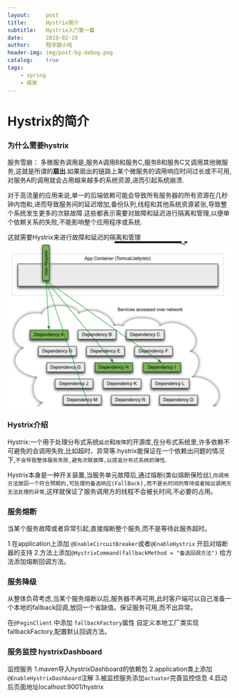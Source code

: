 ```yaml
---
layout:     post
title:      Hystrix简介
subtitle:   Hystrix入门第一篇
date:       2019-02-19
author:     程序猿小哈
header-img: img/post-bg-debug.png
catalog: 	true
tags:
    - spring
    - 框架
---
```


# Hystrix的简介

### 为什么需要hystrix

服务雪崩：
多微服务调用是,服务A调用B和服务C,服务B和服务C又调用其他微服务,这就是所谓的**扇出**.如果扇出的链路上某个微服务的调用响应时间过长或不可用,对服务A的调用就会占用越来越多的系统资源,进而引起系统崩溃.

对于高流量的应用来说,单一的后端依赖可能会导致所有服务器的所有资源在几秒钟内饱和,进而导致服务间的延迟增加,备份队列,线程和其他系统资源紧张,导致整个系统发生更多的次联故障.这些都表示需要对故障和延迟进行隔离和管理,以便单个依赖关系的失败,不能影响整个应用程序或系统.

这就需要Hystrix来进行故障和延迟的隔离和管理
![熔断器图1](/postImg/hystrix01.jpg "")

### Hystrix介绍
Hystrix:一个用于处理分布式系统`延迟`和`故障`的开源库,在分布式系统里,许多依赖不可避免的会调用失败,比如超时、异常等.hystrix能保证在一个依赖出问题的情况下,`不会导致整体服务失败,避免次联故障,以提高分布式系统的弹性`.

Hystrix本身是一种开关装置,当服务单元故障后,通过熔断(类似熔断保险丝),`向调用方法放回一个符合预期的,可处理的备选响应(FallBack),而不是长时间的等待或者抛出调用方无法处理的异常`,这样就保证了服务调用方的线程不会被长时间,不必要的占用。


### 服务熔断
当某个服务故障或者异常引起,直接熔断整个服务,而不是等待此服务超时。

1.在application上添加 `@EnableCircuitBreaker`或者`@EnableHystrix` 开启对熔断器的支持
2.方法上添加`@HystrixCommand(fallbackMethod = "备选回调方法")` 给方法添加熔断回调方法。


### 服务降级
从整体负荷考虑,当某个服务熔断以后,服务器不再可用,此时客户端可以自己准备一个本地的fallback回调,放回一个省缺值。保证服务可用,而不出异常。

在`@FeginClient` 中添加 `fallbackFactory`属性  自定义本地工厂类实现fallbackFactory,配置默认回调方法。

### 服务监控 hystrixDashboard
监控服务
1.maven导入hystrixDashboard的依赖包
2.application类上添加 `@EnableHystrixDashboard`注解
3.被监控服务添加`actuator`完善监控信息
4.启动后页面地址localhost:9001/hystrix















